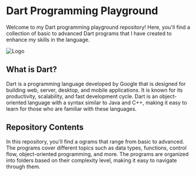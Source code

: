 # Dart Programming Playground

Welcome to my Dart programming playground repository! Here, you'll find a collection of basic to advanced Dart programs that I have created to enhance my skills in the language.

![Logo](https://th.bing.com/th/id/OIP.XI8Itf5V4Suq5vxU5Gw0OgHaFj?w=231&h=180&c=7&r=0&o=5&dpr=1.3&pid=1.7)



## What is Dart?

Dart is a programming language developed by Google that is designed for building web, server, desktop, and mobile applications. It is known for its productivity, scalability, and fast development cycle. Dart is an object-oriented language with a syntax similar to Java and C++, making it easy to learn for those who are familiar with these languages.

## Repository Contents

In this repository, you'll find a ograms that range from basic to advanced. The programs cover different topics such as data types, functions, control flow, object-oriented programming, and more. The programs are organized into folders based on their complexity level, making it easy to navigate through them.


 






